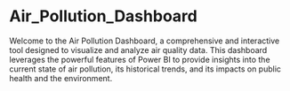 # Air_Pollution_Dashboard
Welcome to the Air Pollution Dashboard, a comprehensive and interactive tool designed to visualize and analyze air quality data. This dashboard leverages the powerful features of Power BI to provide insights into the current state of air pollution, its historical trends, and its impacts on public health and the environment.
